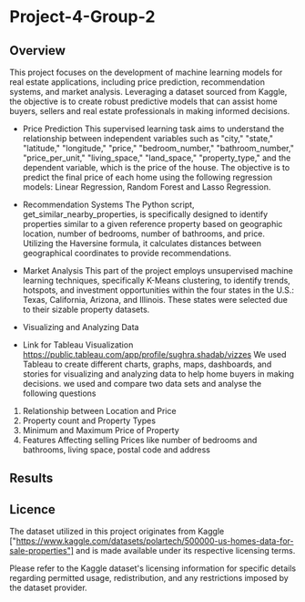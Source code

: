 # Project-4-Group-2

## Overview 
This project focuses on the development of machine learning models for real estate applications, including price prediction, recommendation systems, and market analysis. Leveraging a dataset sourced from Kaggle, the objective is to create robust predictive models that can assist home buyers, sellers and real estate professionals in making informed decisions.

 - Price Prediction
This supervised learning task aims to understand the relationship between independent variables such as "city," "state," "latitude," "longitude," "price," "bedroom_number," "bathroom_number," "price_per_unit," "living_space," "land_space," "property_type," and the dependent variable, which is the price of the house. The objective is to predict the final price of each home using the following regression models: Linear Regression, Random Forest and Lasso Regression.

- Recommendation Systems
The Python script, get_similar_nearby_properties, is specifically designed to identify properties similar to a given reference property based on geographic location, number of bedrooms, number of bathrooms, and price. Utilizing the Haversine formula, it calculates distances between geographical coordinates to provide recommendations.

- Market Analysis
This part of the project employs unsupervised machine learning techniques, specifically K-Means clustering, to identify trends, hotspots, and investment opportunities within the four states in the U.S.: Texas, California, Arizona, and Illinois. These states were selected due to their sizable property datasets.

- Visualizing and Analyzing Data
- Link for Tableau Visualization         https://public.tableau.com/app/profile/sughra.shadab/vizzes
We used Tableau to create different charts, graphs, maps, dashboards, and stories for visualizing and analyzing data to help home buyers in making decisions. we used and compare two data sets and analyse the following questions
1. Relationship between Location and Price
2. Property count and Property Types
3. Minimum and Maximum Price of Property 
4. Features Affecting selling Prices like number of bedrooms and bathrooms, living space, postal code and address

## Results 

## Licence 
The dataset utilized in this project originates from Kaggle ["https://www.kaggle.com/datasets/polartech/500000-us-homes-data-for-sale-properties"] and is made available under its respective licensing terms.

Please refer to the Kaggle dataset's licensing information for specific details regarding permitted usage, redistribution, and any restrictions imposed by the dataset provider.

